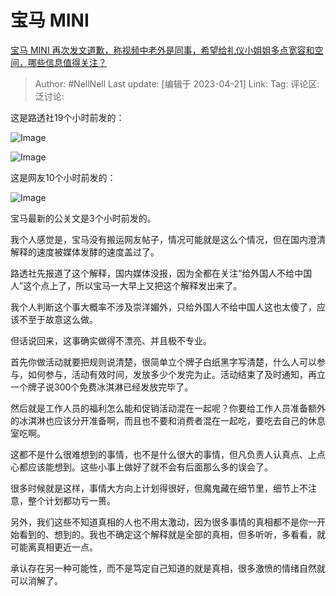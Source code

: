 # 宝马 MINI
[宝马 MINI 再次发文道歉，称视频中老外是同事，希望给礼仪小姐姐多点宽容和空间，哪些信息值得关注？](https://www.zhihu.com/question/596884425/answer/2993941275)

> Author: #NellNell
> Last update: [编辑于 2023-04-21]
> Link:
> Tag:
> 评论区:
> 泛讨论:

这是路透社19个小时前发的：

![Image](https://pic1.zhimg.com/50/v2-b50e7d842e251adb78c5f92622438014_720w.jpg?source=1940ef5c)

![Image](https://picx.zhimg.com/50/v2-8da878ae1b76b303f9bc39adbe729a61_720w.jpg?source=1940ef5c)

这是网友10个小时前发的：

![Image](https://pic1.zhimg.com/50/v2-cae30e70ad352c9348e03c8243176d93_720w.jpg?source=1940ef5c)

宝马最新的公关文是3个小时前发的。

我个人感觉是，宝马没有搬运网友帖子，情况可能就是这么个情况，但在国内澄清解释的速度被媒体发酵的速度盖过了。

路透社先报道了这个解释，国内媒体没报，因为全都在关注“给外国人不给中国人”这个点上了，所以宝马一大早上又把这个解释发出来了。

我个人判断这个事大概率不涉及崇洋媚外，只给外国人不给中国人这也太傻了，应该不至于故意这么做。

但话说回来，这事确实做得不漂亮、并且极不专业。

首先你做活动就要把规则说清楚，很简单立个牌子白纸黑字写清楚，什么人可以参与，如何参与，活动有效时间，发放多少个发完为止。活动结束了及时通知，再立一个牌子说300个免费冰淇淋已经发放完毕了。

然后就是工作人员的福利怎么能和促销活动混在一起呢？你要给工作人员准备额外的冰淇淋也应该分开准备啊，而且也不要和消费者混在一起吃，要吃去自己的休息室吃啊。

这都不是什么很难想到的事情，也不是什么很大的事情，但凡负责人认真点、上点心都应该能想到。这些小事上做好了就不会有后面那么多的误会了。

很多时候就是这样，事情大方向上计划得很好，但魔鬼藏在细节里，细节上不注意，整个计划都功亏一篑。

另外，我们这些不知道真相的人也不用太激动，因为很多事情的真相都不是你一开始看到的、想到的。我也不确定这个解释就是全部的真相，但多听听，多看看，就可能离真相更近一点。

承认存在另一种可能性，而不是笃定自己知道的就是真相，很多激愤的情绪自然就可以消解了。
